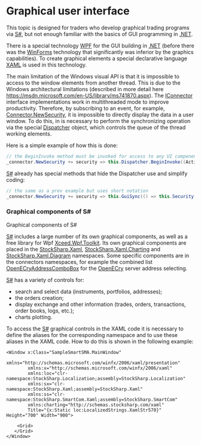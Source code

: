 # Graphical user interface

This topic is designed for traders who develop graphical trading programs via [S\#](StockSharpAbout.md), but not enough familiar with the basics of GUI programming in [.NET](https://en.wikipedia.org/wiki/.NET_Framework).

There is a special technology [WPF](https://en.wikipedia.org/wiki/Windows_Presentation_Foundation) for the GUI building in [.NET](https://en.wikipedia.org/wiki/.NET_Framework) (before there was the [WinForms](https://en.wikipedia.org/wiki/WinForms) technology that significantly was inferior by the graphics capabilities). To create graphical elements a special declarative language [XAML](https://msdn.microsoft.com/library/hh700354.aspx) is used in this technology.

The main limitation of the Windows visual API is that it is impossible to access to the window elements from another thread. This is due to the Windows architectural limitations (described in more detail here [https:\/\/msdn.microsoft.com\/en\-US\/library\/ms741870.aspx](https://msdn.microsoft.com/en-US/library/ms741870.aspx)). The [IConnector](../api/StockSharp.BusinessEntities.IConnector.html) interface implementations work in multithreaded mode to improve productivity. Therefore, by subscribing to an event, for example, [Connector.NewSecurity](../api/StockSharp.Algo.Connector.NewSecurity.html), it is impossible to directly display the data in a user window. To do this, in is necessary to perform the synchronizing operation via the special [Dispatcher](https://msdn.microsoft.com/library/system.windows.threading.dispatcher.aspx) object, which controls the queue of the thread working elements.

Here is a simple example of how this is done:

```cs
// the BeginInvoke method must be invoked for access to any UI compenents in market-data handles
_connector.NewSecurity += security => this.Dispatcher.BeginInvoke((Action)(() => this.Security.ItemsSource = _connector.Securities));
```

[S\#](StockSharpAbout.md) already has special methods that hide the Dispatcher use and simplify coding: 

```cs
// the same as a prev example but uses short notation
_connector.NewSecurity += security => this.GuiSync(() => this.Security.ItemsSource = _connector.Securities);
```

### Graphical components of S\#

Graphical components of S\#

[S\#](StockSharpAbout.md) includes a large number of its own graphical components, as well as a free library for Wpf [Xceed.Wpf.Toolkit](https://wpftoolkit.codeplex.com/). Its own graphical components are placed in the [StockSharp.Xaml](../api/StockSharp.Xaml.html), [StockSharp.Xaml.Charting](../api/StockSharp.Xaml.Charting.html) and [StockSharp.Xaml.Diagram](../api/StockSharp.Xaml.Diagram.html) namespaces. Some specific components are in the connectors namespaces, for example the combined list [OpenECryAddressComboBox](../api/StockSharp.OpenECry.Xaml.OpenECryAddressComboBox.html) for the [OpenECry](OEC.md) server address selecting. 

[S\#](StockSharpAbout.md) has a variety of controls for: 

- search and select data (instruments, portfolios, addresses);
- the orders creation;
- display exchange and other information (trades, orders, transactions, order books, logs, etc.);
- charts plotting.

To access the [S\#](StockSharpAbout.md) graphical controls in the XAML code it is necessary to define the aliases for the corresponding namespace and to use these aliases in the XAML code. How to do this is shown in the following example: 

```xaml
<Window x:Class="SampleSmartSMA.MainWindow"
        xmlns="http://schemas.microsoft.com/winfx/2006/xaml/presentation"
        xmlns:x="http://schemas.microsoft.com/winfx/2006/xaml"
        xmlns:loc="clr-namespace:StockSharp.Localization;assembly=StockSharp.Localization"
        xmlns:sx="clr-namespace:StockSharp.Xaml;assembly=StockSharp.Xaml"
        xmlns:ss="clr-namespace:StockSharp.SmartCom.Xaml;assembly=StockSharp.SmartCom"
        xmlns:charting="http://schemas.stocksharp.com/xaml"
        Title="{x:Static loc:LocalizedStrings.XamlStr570}" Height="700" Width="900">
    
    <Grid>
   </Grid>
</Window>
	
```
